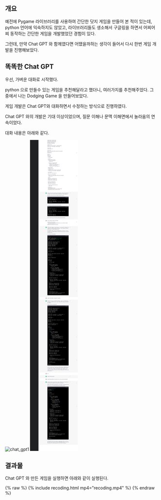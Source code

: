 ## 개요
예전에 Pygame 라이브러리를 사용하여 간단한 닷지 게임을 만들어 본 적이 있는데, python 언어에 익숙하지도 않았고, 라이브러리들도 생소해서 구글링을 하면서 어찌어찌 동작하는 간단한 게임을 개발했었던 경험이 있다. 

그런데, 만약 Chat GPT 와 함께였다면 어땠을까하는 생각이 들어서 다시 한번 게임 개발을 진행해보았다.


## 똑똑한 Chat GPT
우선, 가벼운 대화로 시작했다.

python 으로 만들수 있는 게임을 추천해달라고 했더니, 여러가지를 추천해주었다. 
그 중에서 나는 Dodging Game 을 만들어보았다. 

게임 개발은 Chat GPT와 대화하면서 수정하는 방식으로 진행하였다.

Chat GPT 와의 개발은 기대 이상이었으며, 질문 이해나 문맥 이해면에서 놀라움의 연속이었다. 

대화 내용은 아래와 같다.

![chat_gpt1](../assets/images/2023-03-19-chatgpt1.png)
![chat-gpt2](../assets/images/2023-03-19-chatgpt2.png)

## 결과물
Chat GPT 와 만든 게임을 실행하면 아래와 같이 실행된다.


{% raw %}
{% include recoding.html mp4="recoding.mp4" %}
{% endraw %}





